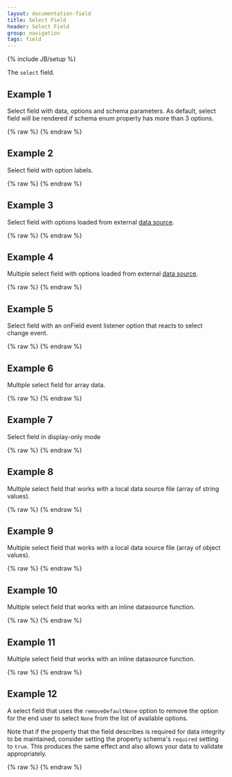 ```yaml
---
layout: documentation-field
title: Select Field
header: Select Field
group: navigation
tags: field
---
```

{% include JB/setup %}


The ```select``` field.


## Example 1
Select field with data, options and schema parameters. As default, select field will be rendered if schema enum property has more than 3 options.
<div id="field1"> </div>
{% raw %}
<script type="text/javascript" id="field1-script">
$("#field1").alpaca({
    "data": "Coffee",
    "options": {
        "label": "Ice cream",
        "helper": "Guess my favorite ice cream?"
    },
    "schema": {
        "enum": ["Vanilla", "Chocolate", "Coffee", "Strawberry", "Mint"]
    }
});
</script>
{% endraw %}


## Example 2
Select field with option labels.
<div id="field2"> </div>
{% raw %}
<script type="text/javascript" id="field2-script">
$("#field2").alpaca({
    "data": "Coffee",
    "options": {
        "label": "Ice cream",
        "helper": "Guess my favorite ice cream?",
        "optionLabels": ["Vanilla Flavor", "Chocolate Flavor", "Coffee Flavor"]
    },
    "schema": {
        "enum": ["Vanilla", "Chocolate", "Coffee", "Strawberry", "Mint"]
    }
});
</script>
{% endraw %}


## Example 3
Select field with options loaded from external <a href="{{ BASE_PATH }}/data/icecream-list.json" target="_datasource">data source</a>.
<div id="field3"> </div>
{% raw %}
<script type="text/javascript" id="field3-script">
$("#field3").alpaca({
    "options": {
        "label": "Ice cream",
        "helper": "Guess my favorite ice cream?",
        "type": "select",
        "dataSource": "{{ BASE_PATH }}/data/icecream-list.json"
    }
});
</script>
{% endraw %}


## Example 4
Multiple select field with options loaded from external <a href="{{ BASE_PATH }}/data/icecream-list.json" target="_datasource">data source</a>.
<div id="field4"> </div>
{% raw %}
<script type="text/javascript" id="field4-script">
$("#field4").alpaca({
    "data": ["Vanilla", "Chocolate"],
    "options": {
        "label": "Ice cream",
        "helper": "Guess my favorite ice cream?",
        "type": "select",
        "multiple": true,
        "size": 3,
        "dataSource": "{{ BASE_PATH }}/data/icecream-list.json"
    }
});
</script>
{% endraw %}


## Example 5
Select field with an onField event listener option that reacts to select change event.
<div id="field5"> </div>
{% raw %}
<script type="text/javascript" id="field5-script">
$("#field5").alpaca({
    "data": "Coffee",
    "options": {
        "label": "Ice cream",
        "helper": "Guess my favorite ice cream?",
        "optionLabels": ["Vanilla Flavor", "Chocolate Flavor", "Coffee Flavor"],
        "onFieldChange" : function(e) {
            alert("Current select is " + this.getValue());
        }
    },
    "schema": {
        "enum": ["Vanilla", "Chocolate", "Coffee", "Strawberry", "Mint"]
    }
});
</script>
{% endraw %}


## Example 6
Multiple select field for array data.
<div id="field6"> </div>
{% raw %}
<script type="text/javascript" id="field6-script">
$("#field6").alpaca({
    "data": ["Vanilla", "Chocolate"],
    "schema" : {
        "type": "array",
        "items": {
            "title": "Ice Cream",
            "type": "string",
            "enum" : ["Vanilla", "Chocolate", "Strawberry", "Mint"],
            "minItems": 2,
            "maxItems": 3
        }
    },
    "options": {
        "label": "Ice cream",
        "helper": "Guess my favorite ice cream?",
        "type": "select",
        "size": 5
    }
});
</script>
{% endraw %}


## Example 7
Select field in display-only mode
<div id="field7"> </div>
{% raw %}
<script type="text/javascript" id="field7-script">
$("#field7").alpaca({
    "data": "Coffee",
    "options": {
        "label": "Ice cream",
        "helper": "Guess my favorite ice cream?"
    },
    "schema": {
        "enum": ["Vanilla", "Chocolate", "Coffee", "Strawberry", "Mint"]
    },
    "view": "bootstrap-display"
});
</script>
{% endraw %}


## Example 8
Multiple select field that works with a local data source file (array of string values).
<div id="field8"> </div>
{% raw %}
<script type="text/javascript" id="field8-script">
$("#field8").alpaca({
    "options": {
        "label": "Select your favorite flavor of ice cream",
        "type": "select",
        "multiple": true,
        "size": 3,
        "dataSource": "{{ BASE_PATH }}/data/icecream-list.json"
    }
});
</script>
{% endraw %}


## Example 9
Multiple select field that works with a local data source file (array of object values).
<div id="field9"> </div>
{% raw %}
<script type="text/javascript" id="field9-script">
$("#field9").alpaca({
    "options": {
        "label": "Select your favorite flavor of ice cream",
        "type": "select",
        "multiple": true,
        "size": 3,
        "dataSource": "{{ BASE_PATH }}/data/icecream-list-array.json"
    }
});
</script>
{% endraw %}


## Example 10
Multiple select field that works with an inline datasource function.
<div id="field10"> </div>
{% raw %}
<script type="text/javascript" id="field10-script">
$("#field10").alpaca({
    "options": {
        "dataSource": function(callback) {
            callback([{
                "value": "vanilla",
                "text": "Vanilla"
            }, {
                "value": "chocolate",
                "text": "Chocolate"
            }, {
                "value": "coffee",
                "text": "Coffee"
            }, {
                "value": "strawberry",
                "text": "Strawberry"
            }, {
                "value": "mint",
                "text": "Mint"
            }]);
        },
        "label": "Select your favorite flavor of ice cream",
        "type": "select",
        "multiple": true,
        "size": 3
    }
});
</script>
{% endraw %}


## Example 11
Multiple select field that works with an inline datasource function.
<div id="field11"> </div>
{% raw %}
<script type="text/javascript" id="field11-script">
$("#field11").alpaca({
    "options": {
        "dataSource": function(callback) {
            callback(["vanilla", "chocolate", "coffee", "strawberry", "mint"]);
        },
        "label": "Select your favorite flavor of ice cream",
        "type": "select",
        "multiple": true,
        "size": 3
    }
});
</script>
{% endraw %}


## Example 12
A select field that uses the <code>removeDefaultNone</code> option to remove the option for the end user to select <code>None</code>
from the list of available options.

Note that if the property that the field describes is required for data integrity to be maintained,
consider setting the property schema's <code>required</code> setting to <code>true</code>.
This produces the same effect and also allows your data to validate appropriately.

<div id="field12"> </div>
{% raw %}
<script type="text/javascript" id="field12-script">
$("#field12").alpaca({
    "data": "Jimi Hendrix",
    "schema": {
        "enum": [
            "Jimi Hendrix",
            "Mark Knopfler",
            "Joe Satriani",
            "Eddie Van Halen",
            "Orianthi"
        ]
    },
    "options": {
        "type": "select",
        "label": "Who is your favorite guitarist?",
        "removeDefaultNone": true
    }
});
</script>
{% endraw %}